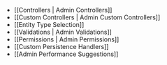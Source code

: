 - [[Controllers | Admin Controllers]]
- [[Custom Controllers | Admin Custom Controllers]]
- [[Entity Type Selection]]
- [[Validations | Admin Validations]]
- [[Permissions | Admin Permissions]]
- [[Custom Persistence Handlers]]
- [[Admin Performance Suggestions]]
